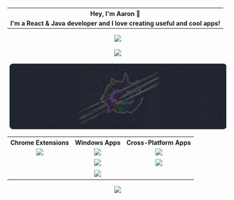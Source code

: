 
<table align="center">  
<tr>  
<th>Hey, I'm Aaron 👋</th>  
</tr>  
<tr>  
<td align="center"><strong>I'm a React & Java developer and I love creating useful and cool apps!</strong>
</td>  
</tr>  
</table>

<p align="center">
<a href="https://github.com/prathercc"><img src="https://github-readme-stats.vercel.app/api?username=prathercc&count_private=true&theme=ayu-mirage&include_all_commits=true&show_icons=true&hide=stars,contribs&hide_border=true"></a>
</p>
<p align="center">
<a href="https://github.com/prathercc"><img src="https://github-readme-streak-stats.herokuapp.com?user=prathercc&theme=ayu-mirage&date_format=M%20j%5B%2C%20Y%5D&border=DD272700" ></a>
</p>
<p align="center">
<a href="https://prather.cc"><img src="https://raw.githubusercontent.com/prathercc/prathercc/main/banner.png"></a>
</p>
<table align="center">  
<tr>  
<th>Chrome Extensions</th>  
<th>Windows Apps</th>  
<th>Cross-Platform Apps</th>  
</tr>  
<tr>  
<td align="center"><a href="https://github.com/prathercc"><img src="https://img.shields.io/chrome-web-store/users/null?label=Discrub&style=plastic"></a></td>  
<td align="center"><a href="https://github.com/prathercc/Click-Servant/raw/Development/Click-Servant.exe"><img src="https://img.shields.io/badge/Click Servant.exe-Download-black.svg?style=plastic&logo=.NET"></a></td>  
<td align="center"><a href="https://github.com/prathercc/mavtion/raw/main/mavtion.jar"><img src="https://img.shields.io/badge/Mavtion.jar-Download-purple.svg?style=plastic&logo=java"></a></td>  
</tr>  
<tr>  
<td align="center"></td>  
<td align="center"><a href="https://github.com/prathercc/Toy-Factory/raw/master/Project2/bin/Debug/Project2.exe"><img src="https://img.shields.io/badge/Toy Factory.exe-Download-green.svg?style=plastic&logo=.NET"></a></td>  
<td align="center"><a href="https://github.com/prathercc/discrub/raw/development/Discrub.jar"><img src="https://img.shields.io/badge/Discrub.jar-Download-blue.svg?style=plastic&logo=java"></a></td>  
</tr>  
<tr>  
<td align="center"></td>  
<td align="center"><a href="https://github.com/prathercc/Telemarketer-Simulator/raw/master/Telemarketer%20Simulator/bin/Debug/Telemarketer%20Simulator.exe"><img src="https://img.shields.io/badge/Telemarketer Simulator.exe-Download-cyan.svg?style=plastic&logo=.NET"></a></td>  
<td align="center"></td>  
</tr>  
</table>

<p align="center">
<a href='https://ko-fi.com/W7W4AAIBR' target='_blank'><img width="155px" src='https://cdn.ko-fi.com/cdn/kofi5.png?v=3'/></a>
</p>


